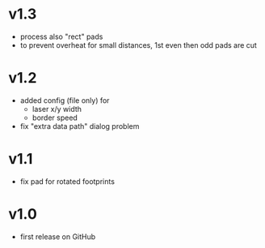 # v1.3

* process also "rect" pads
* to prevent overheat for small distances, 1st even then odd pads are cut

# v1.2

* added config (file only) for 
  * laser x/y width
  * border speed
* fix "extra data path" dialog problem


# v1.1

* fix pad for rotated footprints


# v1.0

* first release on GitHub